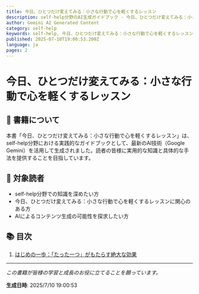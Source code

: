 ```yaml
---
title: 今日、ひとつだけ変えてみる：小さな行動で心を軽くするレッスン
description: self-help分野のAI生成ガイドブック - 今日、ひとつだけ変えてみる：小さな行動で心を軽くするレッスン
author: Gemini AI Generated Content
category: self-help
keywords: self-help, 今日、ひとつだけ変えてみる：小さな行動で心を軽くするレッスン, AI書籍
published: 2025-07-10T19:00:53.200Z
language: ja
pages: 2
---
```


# 今日、ひとつだけ変えてみる：小さな行動で心を軽くするレッスン

## 📖 書籍について

本書「今日、ひとつだけ変えてみる：小さな行動で心を軽くするレッスン」は、self-help分野における実践的なガイドブックとして、最新のAI技術（Google Gemini）を活用して生成されました。読者の皆様に実用的な知識と具体的な手法を提供することを目指しています。

## 🎯 対象読者

- self-help分野での知識を深めたい方
- 今日、ひとつだけ変えてみる：小さな行動で心を軽くするレッスンに関心のある方
- AIによるコンテンツ生成の可能性を探求したい方

## 📚 目次

1. [はじめの一歩：「たった一つ」がもたらす絶大な効果](./chapter-1.md)

---

*この書籍が皆様の学習と成長のお役に立てることを願っています。*

**生成日時**: 2025/7/10 19:00:53
